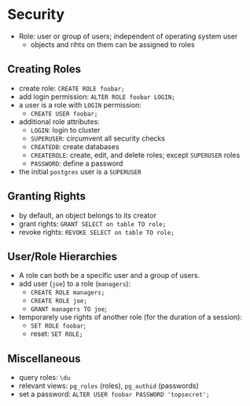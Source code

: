 # Security

- Role: user or group of users; independent of operating system user
    - objects and rihts on them can be assigned to roles

## Creating Roles

- create role: `CREATE ROLE foobar;`
- add login permission: `ALTER ROLE foobar LOGIN;`
- a user is a role with `LOGIN` permission:
    - `CREATE USER foobar;`
- additional role attributes:
    - `LOGIN`: login to cluster
    - `SUPERUSER`: circumvent all security checks
    - `CREATEDB`: create databases
    - `CREATEROLE`: create, edit, and delete roles; except `SUPERUSER` roles
    - `PASSWORD`: define a password
- the initial `postgres` user is a `SUPERUSER`

## Granting Rights

- by default, an object belongs to its creator
- grant rights: `GRANT SELECT on table TO role;`
- revoke rights: `REVOKE SELECT on table TO role;`

## User/Role Hierarchies

- A role can both be a specific user and a group of users.
- add user (`joe`) to a role (`managers`):
    - `CREATE ROLE managers;`
    - `CREATE ROLE joe;`
    - `GRANT managers TO joe`;
- temporarely use rights of another role (for the duration of a session):
    - `SET ROLE foobar`;
    - reset: `SET ROLE;`

## Miscellaneous

- query roles: `\du`
- relevant views: `pg_roles` (roles), `pg_authid` (passwords)
- set a password: `ALTER USER foobar PASSWORD 'topsecret';`


